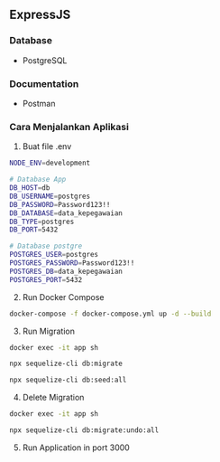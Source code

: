 ## ExpressJS

### Database

- PostgreSQL

### Documentation

- Postman


### Cara Menjalankan Aplikasi

1. Buat file .env

```bash
NODE_ENV=development

# Database App
DB_HOST=db
DB_USERNAME=postgres
DB_PASSWORD=Password123!!
DB_DATABASE=data_kepegawaian
DB_TYPE=postgres
DB_PORT=5432

# Database postgre
POSTGRES_USER=postgres
POSTGRES_PASSWORD=Password123!!
POSTGRES_DB=data_kepegawaian
POSTGRES_PORT=5432
```

2. Run Docker Compose
```bash
docker-compose -f docker-compose.yml up -d --build
```

3. Run Migration
```bash
docker exec -it app sh

npx sequelize-cli db:migrate

npx sequelize-cli db:seed:all
```

4. Delete Migration
```bash
docker exec -it app sh

npx sequelize-cli db:migrate:undo:all
```

5. Run Application in port 3000

